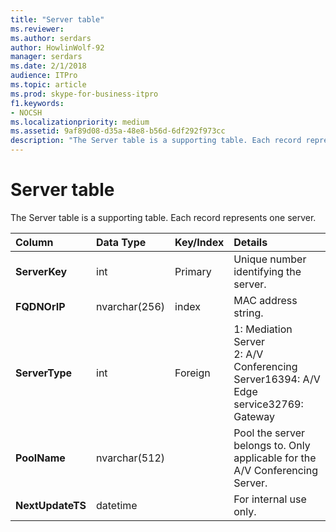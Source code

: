 ```yaml
---
title: "Server table"
ms.reviewer: 
ms.author: serdars
author: HowlinWolf-92
manager: serdars
ms.date: 2/1/2018
audience: ITPro
ms.topic: article
ms.prod: skype-for-business-itpro
f1.keywords:
- NOCSH
ms.localizationpriority: medium
ms.assetid: 9af89d08-d35a-48e8-b56d-6df292f973cc
description: "The Server table is a supporting table. Each record represents one server."
---
```


# Server table
 
The Server table is a supporting table. Each record represents one server. 
  
|**Column**|**Data Type**|**Key/Index**|**Details**|
|:-----|:-----|:-----|:-----|
|**ServerKey** <br/> |int  <br/> |Primary  <br/> |Unique number identifying the server.  <br/> |
|**FQDNOrIP** <br/> |nvarchar(256)  <br/> |index  <br/> |MAC address string.  <br/> |
|**ServerType** <br/> |int  <br/> |Foreign  <br/> |1: Mediation Server  <br/> 2: A/V Conferencing Server16394: A/V Edge service32769: Gateway  <br/> |
|**PoolName** <br/> |nvarchar(512)  <br/> ||Pool the server belongs to. Only applicable for the A/V Conferencing Server.  <br/> |
|**NextUpdateTS** <br/> |datetime  <br/> ||For internal use only.  <br/> |
   

